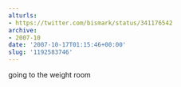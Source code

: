 ```yaml
---
alturls:
- https://twitter.com/bismark/status/341176542
archive:
- 2007-10
date: '2007-10-17T01:15:46+00:00'
slug: '1192583746'
---
```


going to the weight room

